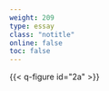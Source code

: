 ```yaml
---
weight: 209
type: essay
class: "notitle"
online: false
toc: false
---
```


{{< q-figure id="2a" >}}

